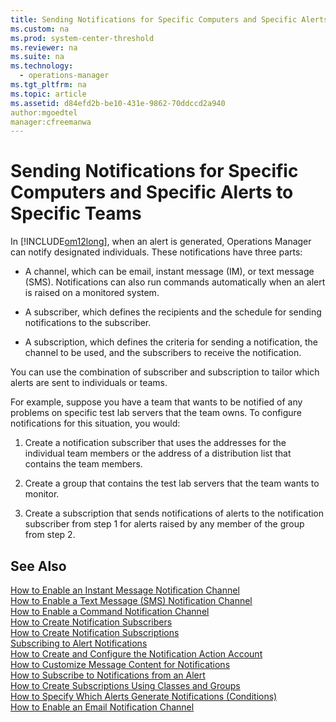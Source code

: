 ```yaml
---
title: Sending Notifications for Specific Computers and Specific Alerts to Specific Teams
ms.custom: na
ms.prod: system-center-threshold
ms.reviewer: na
ms.suite: na
ms.technology: 
  - operations-manager
ms.tgt_pltfrm: na
ms.topic: article
ms.assetid: d84efd2b-be10-431e-9862-70ddccd2a940
author:mgoedtel
manager:cfreemanwa
---
```

# Sending Notifications for Specific Computers and Specific Alerts to Specific Teams
In [!INCLUDE[om12long](../../om/manage/includes/om12long_md.md)], when an alert is generated, Operations Manager can notify designated individuals. These notifications have three parts:  
  
-   A channel, which can be email, instant message \(IM\), or text message \(SMS\). Notifications can also run commands automatically when an alert is raised on a monitored system.  
  
-   A subscriber, which defines the recipients and the schedule for sending notifications to the subscriber.  
  
-   A subscription, which defines the criteria for sending a notification, the channel to be used, and the subscribers to receive the notification.  
  
You can use the combination of subscriber and subscription to tailor which alerts are sent to individuals or teams.  
  
For example, suppose you have a team that wants to be notified of any problems on specific test lab servers that the team owns. To configure notifications for this situation, you would:  
  
1.  Create a notification subscriber that uses the addresses for the individual team members or the address of a distribution list that contains the team members.  
  
2.  Create a group that contains the test lab servers that the team wants to monitor.  
  
3.  Create a subscription that sends notifications of alerts to the notification subscriber from step 1 for alerts raised by any member of the group from step 2.  
  
## See Also  
[How to Enable an Instant Message Notification Channel](../../om/manage/How-to-Enable-an-Instant-Message-Notification-Channel.md)  
[How to Enable a Text Message &#40;SMS&#41; Notification Channel](../../om/manage/How-to-Enable-a-Text-Message--SMS--Notification-Channel.md)  
[How to Enable a Command Notification Channel](../../om/manage/How-to-Enable-a-Command-Notification-Channel.md)  
[How to Create Notification Subscribers](../../om/manage/How-to-Create-Notification-Subscribers.md)  
[How to Create Notification Subscriptions](../../om/manage/How-to-Create-Notification-Subscriptions.md)  
[Subscribing to Alert Notifications](../../om/manage/Subscribing-to-Alert-Notifications.md)  
[How to Create and Configure the Notification Action Account](../../om/manage/How-to-Create-and-Configure-the-Notification-Action-Account.md)  
[How to Customize Message Content for Notifications](../../om/manage/How-to-Customize-Message-Content-for-Notifications.md)  
[How to Subscribe to Notifications from an Alert](../../om/manage/How-to-Subscribe-to-Notifications-from-an-Alert.md)  
[How to Create Subscriptions Using Classes and Groups](../../om/manage/How-to-Create-Subscriptions-Using-Classes-and-Groups.md)  
[How to Specify Which Alerts Generate Notifications &#40;Conditions&#41;](../../om/manage/How-to-Specify-Which-Alerts-Generate-Notifications--Conditions-.md)  
[How to Enable an Email Notification Channel](../../om/manage/How-to-Enable-an-Email-Notification-Channel.md)  
  
